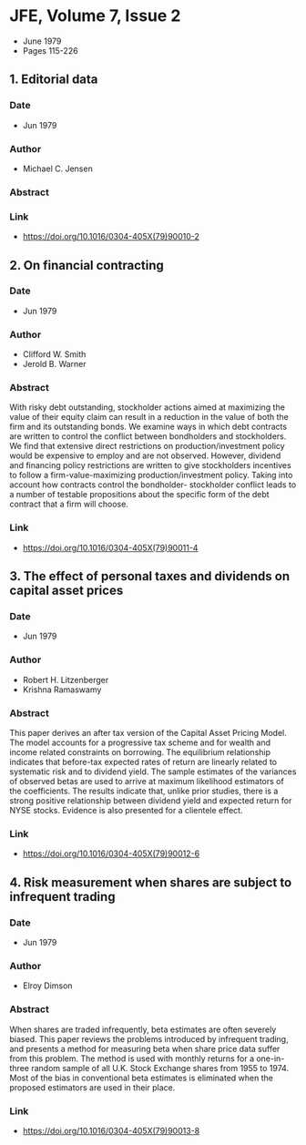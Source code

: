 # JFE, Volume 7, Issue 2
- June 1979
- Pages 115-226

## 1. Editorial data
### Date
- Jun 1979
### Author
- Michael C. Jensen
### Abstract

### Link
- https://doi.org/10.1016/0304-405X(79)90010-2

## 2. On financial contracting
### Date
- Jun 1979
### Author
- Clifford W. Smith
- Jerold B. Warner
### Abstract
With risky debt outstanding, stockholder actions aimed at maximizing the value of their equity claim can result in a reduction in the value of both the firm and its outstanding bonds. We examine ways in which debt contracts are written to control the conflict between bondholders and stockholders. We find that extensive direct restrictions on production/investment policy would be expensive to employ and are not observed. However, dividend and financing policy restrictions are written to give stockholders incentives to follow a firm-value-maximizing production/investment policy. Taking into account how contracts control the bondholder- stockholder conflict leads to a number of testable propositions about the specific form of the debt contract that a firm will choose.
### Link
- https://doi.org/10.1016/0304-405X(79)90011-4

## 3. The effect of personal taxes and dividends on capital asset prices
### Date
- Jun 1979
### Author
- Robert H. Litzenberger
- Krishna Ramaswamy
### Abstract
This paper derives an after tax version of the Capital Asset Pricing Model. The model accounts for a progressive tax scheme and for wealth and income related constraints on borrowing. The equilibrium relationship indicates that before-tax expected rates of return are linearly related to systematic risk and to dividend yield. The sample estimates of the variances of observed betas are used to arrive at maximum likelihood estimators of the coefficients. The results indicate that, unlike prior studies, there is a strong positive relationship between dividend yield and expected return for NYSE stocks. Evidence is also presented for a clientele effect.
### Link
- https://doi.org/10.1016/0304-405X(79)90012-6

## 4. Risk measurement when shares are subject to infrequent trading
### Date
- Jun 1979
### Author
- Elroy Dimson
### Abstract
When shares are traded infrequently, beta estimates are often severely biased. This paper reviews the problems introduced by infrequent trading, and presents a method for measuring beta when share price data suffer from this problem. The method is used with monthly returns for a one-in-three random sample of all U.K. Stock Exchange shares from 1955 to 1974. Most of the bias in conventional beta estimates is eliminated when the proposed estimators are used in their place.
### Link
- https://doi.org/10.1016/0304-405X(79)90013-8


